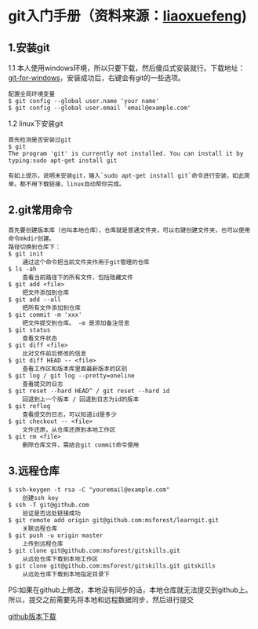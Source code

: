 # git入门手册（资料来源：[liaoxuefeng](http://www.liaoxuefeng.com))

## 1.安装git

 1.1 本人使用windows环境，所以只要下载，然后傻瓜式安装就行。下载地址：[git-for-windows](https://git-for-windows.github.io)，安装成功后，右键会有git的一些选项。
 
	配置全局环境变量
	$ git config --global user.name 'your name'
	$ git config --global user.email 'email@example.com'
	
 1.2 linux下安装git
 
	首先检测是否安装过git
	$ git
	The program 'git' is currently not installed. You can install it by typing:sudo apt-get install git
	
	有如上提示，说明未安装git，输入`sudo apt-get install git`命令进行安装，如此简单。都不用下载链接，linux自动帮你完成。
    
## 2.git常用命令

	首先要创建版本库（也叫本地仓库），仓库就是普通文件夹，可以右键创建文件夹，也可以使用命令mkdir创建。
	路径切换到仓库下：
	$ git init
		通过这个命令把当前文件夹作用于git管理的仓库
	$ ls -ah
		查看当前路径下的所有文件，包括隐藏文件
	$ git add <file>
		把文件添加到仓库
	$ git add --all
		把所有文件添加到仓库
	$ git commit -m 'xxx'
		把文件提交到仓库。 -m 是添加备注信息
	$ git status
		查看文件状态
	$ git diff <file>
		比对文件前后修改的信息
	$ git diff HEAD -- <file>
		查看工作区和版本库里面最新版本的区别
	$ git log / git log --pretty=oneline
		查看提交的日志
	$ git reset --hard HEAD^ / git reset --hard id
		回退到上一个版本 / 回退到日志为id的版本
	$ git reflog
		查看提交的日志，可以知道id是多少
	$ git checkout -- <file>
		文件还原，从仓库还原到本地工作区
	$ git rm <file>
		删除仓库文件，需结合git commit命令使用
		
## 3.远程仓库

	$ ssh-keygen -t rsa -C "youremail@example.com"
		创建ssh key
	$ ssh -T git@github.com
		验证是否远处链接成功
	$ git remote add origin git@github.com:msforest/learngit.git
		关联远程仓库
	$ git push -u origin master
		上传到远程仓库
	$ git clone git@github.com:msforest/gitskills.git
		从远处仓库下载到本地工作区
	$ git clone git@github.com:msforest/gitskills.git gitskills
		从远处仓库下载到本地指定目录下
		
PS:如果在github上修改，本地没有同步的话，本地仓库就无法提交到github上。所以，提交之前需要先将本地和远程数据同步，然后进行提交

[github版本下载](https://desktop.github.com)
